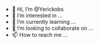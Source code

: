 - 👋 Hi, I’m @Yerickobs
- 👀 I’m interested in ...
- 🌱 I’m currently learning ...
- 💞️ I’m looking to collaborate on ...
- 📫 How to reach me ...

<!---
Yerickobs/Yerickobs is a ✨ special ✨ repository because its `README.md` (this file) appears on your GitHub profile.
You can click the Preview link to take a look at your changes.
--->
